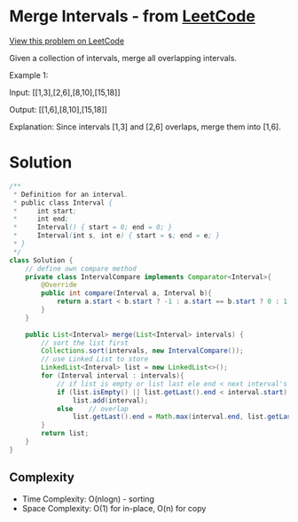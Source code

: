 # Merge Intervals - from [LeetCode](https://leetcode.com)
[View this problem on LeetCode](https://leetcode.com/problems/merge-intervals/description/)

Given a collection of intervals, merge all overlapping intervals.

Example 1:

Input: [[1,3],[2,6],[8,10],[15,18]]

Output: [[1,6],[8,10],[15,18]]

Explanation: Since intervals [1,3] and [2,6] overlaps, merge them into [1,6].

# Solution
```java
/**
 * Definition for an interval.
 * public class Interval {
 *     int start;
 *     int end;
 *     Interval() { start = 0; end = 0; }
 *     Interval(int s, int e) { start = s; end = e; }
 * }
 */
class Solution {
    // define own compare method
    private class IntervalCompare implements Comparator<Interval>{
        @Override
        public int compare(Interval a, Interval b){
            return a.start < b.start ? -1 : a.start == b.start ? 0 : 1;
        }
    }
    
    public List<Interval> merge(List<Interval> intervals) {
        // sort the list first
        Collections.sort(intervals, new IntervalCompare());
        // use Linked List to store
        LinkedList<Interval> list = new LinkedList<>();
        for (Interval interval : intervals){
            // if list is empty or list last ele end < next interval's start
            if (list.isEmpty() || list.getLast().end < interval.start)
                list.add(interval);
            else    // overlap
                list.getLast().end = Math.max(interval.end, list.getLast().end);
        }
        return list;
    }
}
```
## Complexity
* Time Complexity: O(nlogn) - sorting
* Space Complexity: O(1) for in-place, O(n) for copy
